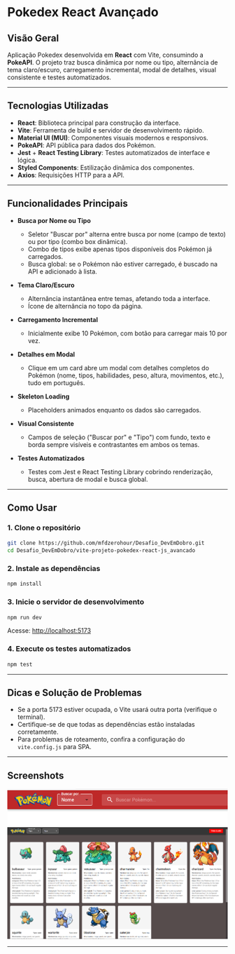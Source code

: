 # Pokedex React Avançado

## Visão Geral

Aplicação Pokedex desenvolvida em **React** com Vite, consumindo a **PokeAPI**. O projeto traz busca dinâmica por nome ou tipo, alternância de tema claro/escuro, carregamento incremental, modal de detalhes, visual consistente e testes automatizados.

---

## Tecnologias Utilizadas

- **React**: Biblioteca principal para construção da interface.
- **Vite**: Ferramenta de build e servidor de desenvolvimento rápido.
- **Material UI (MUI)**: Componentes visuais modernos e responsivos.
- **PokeAPI**: API pública para dados dos Pokémon.
- **Jest** + **React Testing Library**: Testes automatizados de interface e lógica.
- **Styled Components**: Estilização dinâmica dos componentes.
- **Axios**: Requisições HTTP para a API.

---

## Funcionalidades Principais

- **Busca por Nome ou Tipo**
  - Seletor "Buscar por" alterna entre busca por nome (campo de texto) ou por tipo (combo box dinâmica).
  - Combo de tipos exibe apenas tipos disponíveis dos Pokémon já carregados.
  - Busca global: se o Pokémon não estiver carregado, é buscado na API e adicionado à lista.

- **Tema Claro/Escuro**
  - Alternância instantânea entre temas, afetando toda a interface.
  - Ícone de alternância no topo da página.

- **Carregamento Incremental**
  - Inicialmente exibe 10 Pokémon, com botão para carregar mais 10 por vez.

- **Detalhes em Modal**
  - Clique em um card abre um modal com detalhes completos do Pokémon (nome, tipos, habilidades, peso, altura, movimentos, etc.), tudo em português.

- **Skeleton Loading**
  - Placeholders animados enquanto os dados são carregados.

- **Visual Consistente**
  - Campos de seleção ("Buscar por" e "Tipo") com fundo, texto e borda sempre visíveis e contrastantes em ambos os temas.

- **Testes Automatizados**
  - Testes com Jest e React Testing Library cobrindo renderização, busca, abertura de modal e busca global.

---

## Como Usar

### 1. Clone o repositório

```sh
git clone https://github.com/mfdzerohour/Desafio_DevEmDobro.git
cd Desafio_DevEmDobro/vite-projeto-pokedex-react-js_avancado
```

### 2. Instale as dependências

```sh
npm install
```

### 3. Inicie o servidor de desenvolvimento

```sh
npm run dev
```

Acesse: [http://localhost:5173](http://localhost:5173)

### 4. Execute os testes automatizados

```sh
npm test
```

---

## Dicas e Solução de Problemas

- Se a porta 5173 estiver ocupada, o Vite usará outra porta (verifique o terminal).
- Certifique-se de que todas as dependências estão instaladas corretamente.
- Para problemas de roteamento, confira a configuração do `vite.config.js` para SPA.

---

## Screenshots

![Busca por nome](./src/images/find_pokemon.png)
![Tema escuro](./src/images/desktop-screenshot.png)

---